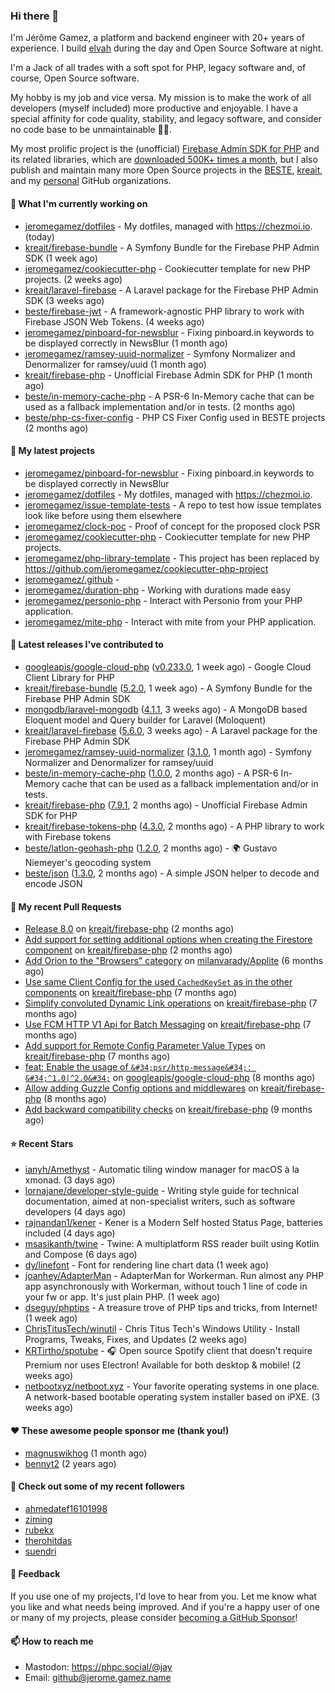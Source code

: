 ### Hi there 👋

I'm Jérôme Gamez, a platform and backend engineer with 20+ years of experience.
I build [elvah](https://www.elvah.de) during the day and Open Source Software
at night.

I'm a Jack of all trades with a soft spot for PHP, legacy software and,
of course, Open Source software.

My hobby is my job and vice versa. My mission is to make the work of all
developers (myself included) more productive and enjoyable.
I have a special affinity for code quality, stability, and legacy software,
and consider no code base to be unmaintainable 💪🏻.

My most prolific project is the (unofficial)
[Firebase Admin SDK for PHP](https://github.com/kreait/firebase-php) and its
related libraries, which are
[downloaded 500K+ times a month](https://packagist.org/packages/kreait/firebase-php/stats), but I also publish and maintain many more Open Source
projects in the [BESTE](https://github.com/beste),
[kreait](https://github.com/kreait), and my
[personal](https://github.com/jeromegamez) GitHub organizations.

#### 👷 What I'm currently working on

- [jeromegamez/dotfiles](https://github.com/jeromegamez/dotfiles) - My dotfiles, managed with https://chezmoi.io. (today)
- [kreait/firebase-bundle](https://github.com/kreait/firebase-bundle) - A Symfony Bundle for the Firebase PHP Admin SDK (1 week ago)
- [jeromegamez/cookiecutter-php](https://github.com/jeromegamez/cookiecutter-php) - Cookiecutter template for new PHP projects. (2 weeks ago)
- [kreait/laravel-firebase](https://github.com/kreait/laravel-firebase) - A Laravel package for the Firebase PHP Admin SDK (3 weeks ago)
- [beste/firebase-jwt](https://github.com/beste/firebase-jwt) - A framework-agnostic PHP library to work with Firebase JSON Web Tokens. (4 weeks ago)
- [jeromegamez/pinboard-for-newsblur](https://github.com/jeromegamez/pinboard-for-newsblur) - Fixing pinboard.in keywords to be displayed correctly in NewsBlur (1 month ago)
- [jeromegamez/ramsey-uuid-normalizer](https://github.com/jeromegamez/ramsey-uuid-normalizer) - Symfony Normalizer and Denormalizer for ramsey/uuid (1 month ago)
- [kreait/firebase-php](https://github.com/kreait/firebase-php) - Unofficial Firebase Admin SDK for PHP (1 month ago)
- [beste/in-memory-cache-php](https://github.com/beste/in-memory-cache-php) - A PSR-6 In-Memory cache that can be used as a fallback implementation and/or in tests. (2 months ago)
- [beste/php-cs-fixer-config](https://github.com/beste/php-cs-fixer-config) - PHP CS Fixer Config used in BESTE projects (2 months ago)

#### 🌱 My latest projects

- [jeromegamez/pinboard-for-newsblur](https://github.com/jeromegamez/pinboard-for-newsblur) - Fixing pinboard.in keywords to be displayed correctly in NewsBlur
- [jeromegamez/dotfiles](https://github.com/jeromegamez/dotfiles) - My dotfiles, managed with https://chezmoi.io.
- [jeromegamez/issue-template-tests](https://github.com/jeromegamez/issue-template-tests) - A repo to test how issue templates look like before using them elsewhere
- [jeromegamez/clock-poc](https://github.com/jeromegamez/clock-poc) - Proof of concept for the proposed clock PSR
- [jeromegamez/cookiecutter-php](https://github.com/jeromegamez/cookiecutter-php) - Cookiecutter template for new PHP projects.
- [jeromegamez/php-library-template](https://github.com/jeromegamez/php-library-template) - This project has been replaced by https://github.com/jeromegamez/cookiecutter-php-project
- [jeromegamez/.github](https://github.com/jeromegamez/.github) - 
- [jeromegamez/duration-php](https://github.com/jeromegamez/duration-php) - Working with durations made easy
- [jeromegamez/personio-php](https://github.com/jeromegamez/personio-php) - Interact with Personio from your PHP application.
- [jeromegamez/mite-php](https://github.com/jeromegamez/mite-php) - Interact with mite from your PHP application.

#### 🔭 Latest releases I've contributed to

- [googleapis/google-cloud-php](https://github.com/googleapis/google-cloud-php) ([v0.233.0](https://github.com/googleapis/google-cloud-php/releases/tag/v0.233.0), 1 week ago) - Google Cloud Client Library for PHP
- [kreait/firebase-bundle](https://github.com/kreait/firebase-bundle) ([5.2.0](https://github.com/kreait/firebase-bundle/releases/tag/5.2.0), 1 week ago) - A Symfony Bundle for the Firebase PHP Admin SDK
- [mongodb/laravel-mongodb](https://github.com/mongodb/laravel-mongodb) ([4.1.1](https://github.com/mongodb/laravel-mongodb/releases/tag/4.1.1), 3 weeks ago) - A MongoDB based Eloquent model and Query builder for Laravel (Moloquent)
- [kreait/laravel-firebase](https://github.com/kreait/laravel-firebase) ([5.6.0](https://github.com/kreait/laravel-firebase/releases/tag/5.6.0), 3 weeks ago) - A Laravel package for the Firebase PHP Admin SDK
- [jeromegamez/ramsey-uuid-normalizer](https://github.com/jeromegamez/ramsey-uuid-normalizer) ([3.1.0](https://github.com/jeromegamez/ramsey-uuid-normalizer/releases/tag/3.1.0), 1 month ago) - Symfony Normalizer and Denormalizer for ramsey/uuid
- [beste/in-memory-cache-php](https://github.com/beste/in-memory-cache-php) ([1.0.0](https://github.com/beste/in-memory-cache-php/releases/tag/1.0.0), 2 months ago) - A PSR-6 In-Memory cache that can be used as a fallback implementation and/or in tests.
- [kreait/firebase-php](https://github.com/kreait/firebase-php) ([7.9.1](https://github.com/kreait/firebase-php/releases/tag/7.9.1), 2 months ago) - Unofficial Firebase Admin SDK for PHP
- [kreait/firebase-tokens-php](https://github.com/kreait/firebase-tokens-php) ([4.3.0](https://github.com/kreait/firebase-tokens-php/releases/tag/4.3.0), 2 months ago) - A PHP library to work with Firebase tokens
- [beste/latlon-geohash-php](https://github.com/beste/latlon-geohash-php) ([1.2.0](https://github.com/beste/latlon-geohash-php/releases/tag/1.2.0), 2 months ago) - 🌍 Gustavo Niemeyer&#39;s geocoding system
- [beste/json](https://github.com/beste/json) ([1.3.0](https://github.com/beste/json/releases/tag/1.3.0), 2 months ago) - A simple JSON helper to decode and encode JSON

#### 🔨 My recent Pull Requests

- [Release 8.0](https://github.com/kreait/firebase-php/pull/847) on [kreait/firebase-php](https://github.com/kreait/firebase-php) (2 months ago)
- [Add support for setting additional options when creating the Firestore component](https://github.com/kreait/firebase-php/pull/840) on [kreait/firebase-php](https://github.com/kreait/firebase-php) (2 months ago)
- [Add Orion to the &#34;Browsers&#34; category](https://github.com/milanvarady/Applite/pull/21) on [milanvarady/Applite](https://github.com/milanvarady/Applite) (6 months ago)
- [Use same Client Config for the used `CachedKeySet` as in the other components](https://github.com/kreait/firebase-php/pull/813) on [kreait/firebase-php](https://github.com/kreait/firebase-php) (7 months ago)
- [Simplify convoluted Dynamic Link operations](https://github.com/kreait/firebase-php/pull/810) on [kreait/firebase-php](https://github.com/kreait/firebase-php) (7 months ago)
- [Use FCM HTTP V1 Api for Batch Messaging](https://github.com/kreait/firebase-php/pull/805) on [kreait/firebase-php](https://github.com/kreait/firebase-php) (7 months ago)
- [Add support for Remote Config Parameter Value Types](https://github.com/kreait/firebase-php/pull/801) on [kreait/firebase-php](https://github.com/kreait/firebase-php) (7 months ago)
- [feat: Enable the usage of `&#34;psr/http-message&#34;: &#34;^1.0|^2.0&#34;`](https://github.com/googleapis/google-cloud-php/pull/6338) on [googleapis/google-cloud-php](https://github.com/googleapis/google-cloud-php) (8 months ago)
- [Allow adding Guzzle Config options and middlewares](https://github.com/kreait/firebase-php/pull/799) on [kreait/firebase-php](https://github.com/kreait/firebase-php) (8 months ago)
- [Add backward compatibility checks](https://github.com/kreait/firebase-php/pull/792) on [kreait/firebase-php](https://github.com/kreait/firebase-php) (9 months ago)

#### ⭐ Recent Stars

- [ianyh/Amethyst](https://github.com/ianyh/Amethyst) - Automatic tiling window manager for macOS à la xmonad. (3 days ago)
- [lornajane/developer-style-guide](https://github.com/lornajane/developer-style-guide) - Writing style guide for technical documentation, aimed at non-specialist writers, such as software developers (4 days ago)
- [rajnandan1/kener](https://github.com/rajnandan1/kener) - Kener is a Modern Self hosted Status Page, batteries included (4 days ago)
- [msasikanth/twine](https://github.com/msasikanth/twine) - Twine: A multiplatform RSS reader built using Kotlin and Compose (6 days ago)
- [dy/linefont](https://github.com/dy/linefont) - Font for rendering line chart data (1 week ago)
- [joanhey/AdapterMan](https://github.com/joanhey/AdapterMan) - AdapterMan for Workerman. Run almost any PHP app asynchronously with Workerman, without touch 1 line of code in your fw or app. It&#39;s just plain PHP. (1 week ago)
- [dseguy/phptips](https://github.com/dseguy/phptips) - A treasure trove of PHP tips and tricks, from Internet!  (1 week ago)
- [ChrisTitusTech/winutil](https://github.com/ChrisTitusTech/winutil) - Chris Titus Tech&#39;s Windows Utility - Install Programs, Tweaks, Fixes, and Updates (2 weeks ago)
- [KRTirtho/spotube](https://github.com/KRTirtho/spotube) - 🎧 Open source Spotify client that doesn&#39;t require Premium nor uses Electron! Available for both desktop &amp; mobile! (2 weeks ago)
- [netbootxyz/netboot.xyz](https://github.com/netbootxyz/netboot.xyz) - Your favorite operating systems in one place.  A network-based bootable operating system installer based on iPXE. (3 weeks ago)

#### ❤️ These awesome people sponsor me (thank you!)

- [magnuswikhog](https://github.com/magnuswikhog) (1 month ago)
- [bennyt2](https://github.com/bennyt2) (2 years ago)

#### 👯 Check out some of my recent followers

- [ahmedatef16101998](https://github.com/ahmedatef16101998)
- [ziming](https://github.com/ziming)
- [rubekx](https://github.com/rubekx)
- [therohitdas](https://github.com/therohitdas)
- [suendri](https://github.com/suendri)

#### 💬 Feedback

If you use one of my projects, I'd love to hear from you. Let me know what you
like and what needs being improved. And if you're a happy user of one or
many of my projects, please consider
[becoming a GitHub Sponsor](https://github.com/sponsors/jeromegamez)!

#### 📫 How to reach me

- Mastodon: https://phpc.social/@jay
- Email: github@jerome.gamez.name
